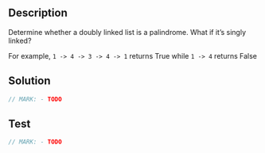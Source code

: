 ## Description

Determine whether a doubly linked list is a palindrome. What if it’s singly linked?

For example, `1 -> 4 -> 3 -> 4 -> 1` returns True while `1 -> 4` returns False

## Solution

```swift
// MARK: - TODO
```

## Test

```swift
// MARK: - TODO
```